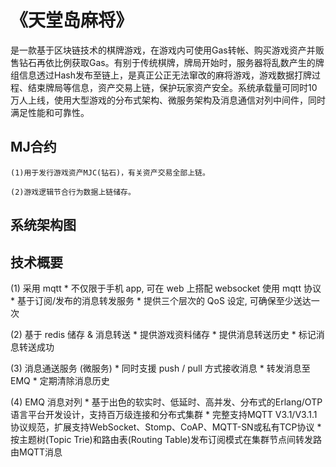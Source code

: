 # 《天堂岛麻将》

是一款基于区块链技术的棋牌游戏，在游戏内可使用Gas转帐、购买游戏资产并贩售钻石再依比例获取Gas。有别于传统棋牌，牌局开始时，服务器将乱数产生的牌组信息透过Hash发布至链上，是真正公正无法窜改的麻将游戏，游戏数据打牌过程、结束牌局等信息，资产交易上链，保护玩家资产安全。系统承载量可同时10万人上线，使用大型游戏的分布式架构、微服务架构及消息通信对列中间件，同时满足性能和可靠性。

## MJ合约

    (1)用于发行游戏资产MJC(钻石)，有关资产交易全部上链。

    (2)游戏逻辑节合行为数据上链储存。
	
## 系统架构图


## 技术概要

  (1) 采用 mqtt
	* 不仅限于手机 app, 可在 web 上搭配 websocket 使用 mqtt 协议
	* 基于订阅/发布的消息转发服务
	* 提供三个层次的 QoS 设定, 可确保至少送达一次

  (2) 基于 redis 储存 & 消息转送
	* 提供游戏资料储存
	* 提供消息转送历史
	* 标记消息转送成功

  (3) 消息通送服务 (微服务)
	* 同时支援 push / pull 方式接收消息
	* 转发消息至 EMQ
	* 定期清除消息历史

  (4) EMQ 消息对列
	* 基于出色的软实时、低延时、高并发、分布式的Erlang/OTP语言平台开发设计，支持百万级连接和分布式集群
	* 完整支持MQTT V3.1/V3.1.1协议规范，扩展支持WebSocket、Stomp、CoAP、MQTT-SN或私有TCP协议
	* 按主题树(Topic Trie)和路由表(Routing Table)发布订阅模式在集群节点间转发路由MQTT消息


